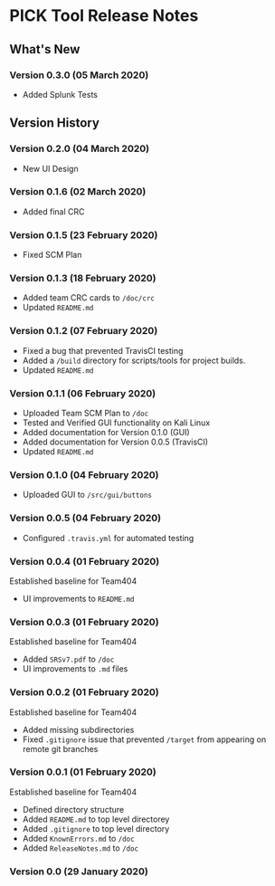 # PICK Tool Release Notes

## What's New

### Version 0.3.0 (05 March 2020)

* Added Splunk Tests

## Version History

### Version 0.2.0 (04 March 2020)

* New UI Design

### Version 0.1.6 (02 March 2020)

* Added final CRC

### Version 0.1.5 (23 February 2020)

* Fixed SCM Plan

### Version 0.1.3 (18 February 2020)

* Added team CRC cards to ```/doc/crc```
* Updated ```README.md```

### Version 0.1.2 (07 February 2020)

* Fixed a bug that prevented TravisCI testing
* Added a ```/build``` directory for scripts/tools for project builds.
* Updated ```README.md```

### Version 0.1.1 (06 February 2020)

* Uploaded Team SCM Plan to ```/doc```
* Tested and Verified GUI functionality on Kali Linux
* Added documentation for Version 0.1.0 (GUI)
* Added documentation for Version 0.0.5 (TravisCI)
* Updated ```README.md```

### Version 0.1.0 (04 February 2020)

* Uploaded GUI to ```/src/gui/buttons```

### Version 0.0.5 (04 February 2020)

* Configured ```.travis.yml``` for automated testing

### Version 0.0.4 (01 February 2020)

Established baseline for Team404</br>

* UI improvements to ```README.md```

### Version 0.0.3 (01 February 2020)

Established baseline for Team404</br>

* Added ```SRSv7.pdf``` to ```/doc```</br>
* UI improvements to ```.md``` files

### Version 0.0.2 (01 February 2020)

Established baseline for Team404</br>

* Added missing subdirectories</br>
* Fixed ```.gitignore``` issue that prevented ```/target``` from appearing on remote git branches</br>

### Version 0.0.1 (01 February 2020)

Established baseline for Team404</br>

* Defined directory structure</br>
* Added ```README.md``` to top level directorey</br>
* Added ```.gitignore``` to top level directory</br>
* Added ```KnownErrors.md``` to ```/doc```</br>
* Added ```ReleaseNotes.md``` to ```/doc```</br>

### Version 0.0 (29 January 2020)
